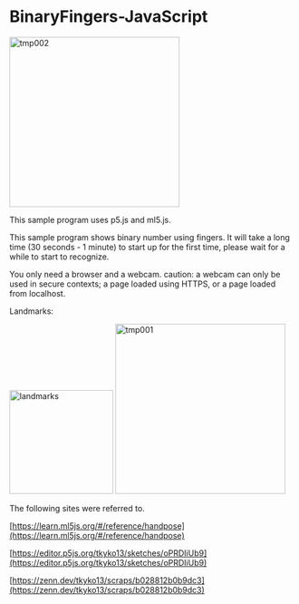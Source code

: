 # BinaryFingers-JavaScript

<img width="300" alt="tmp002" src="https://user-images.githubusercontent.com/83494645/133957145-3aabfdbe-9280-470c-812a-b048a69b0674.gif">

This sample program uses p5.js and ml5.js.

This sample program shows binary number using fingers. 
It will take a long time (30 seconds - 1 minute) to start up for the first time, please wait for a while to start to recognize.

You only need a browser and a webcam. 
caution: a webcam can only be used in secure contexts; a page loaded using HTTPS, or a page loaded from localhost. 


Landmarks:

<img width="183" alt="landmarks" src="https://user-images.githubusercontent.com/83494645/133926516-48d4939d-18e1-4576-bb3e-db4f70507963.png">

<img width="300" alt="tmp001" src="https://user-images.githubusercontent.com/83494645/133926211-84dee6b7-87e3-47cd-8945-df41b0f3609b.gif">


The following sites were referred to.

[https://learn.ml5js.org/#/reference/handpose](https://learn.ml5js.org/#/reference/handpose)


[https://editor.p5js.org/tkyko13/sketches/oPRDIiUb9](https://editor.p5js.org/tkyko13/sketches/oPRDIiUb9)


[https://zenn.dev/tkyko13/scraps/b028812b0b9dc3](https://zenn.dev/tkyko13/scraps/b028812b0b9dc3)






